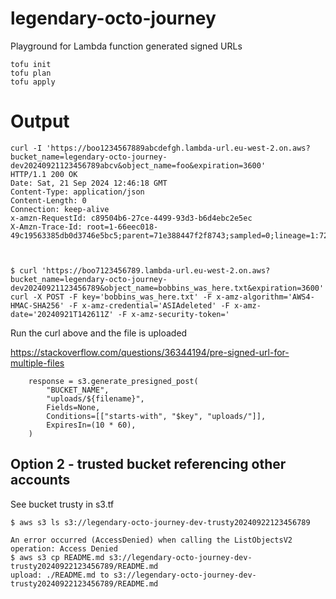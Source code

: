# legendary-octo-journey
Playground for Lambda function generated signed URLs

````
tofu init
tofu plan
tofu apply
````

# Output

````
curl -I 'https://boo1234567889abcdefgh.lambda-url.eu-west-2.on.aws?bucket_name=legendary-octo-journey-dev20240921123456789abcv&object_name=foo&expiration=3600'
HTTP/1.1 200 OK
Date: Sat, 21 Sep 2024 12:46:18 GMT
Content-Type: application/json
Content-Length: 0
Connection: keep-alive
x-amzn-RequestId: c89504b6-27ce-4499-93d3-b6d4ebc2e5ec
X-Amzn-Trace-Id: root=1-66eec018-49c19563385db0d3746e5bc5;parent=71e388447f2f8743;sampled=0;lineage=1:7274b283:0



$ curl 'https://boo7123456789.lambda-url.eu-west-2.on.aws?bucket_name=legendary-octo-journey-dev20240921123456789&object_name=bobbins_was_here.txt&expiration=3600'
curl -X POST -F key='bobbins_was_here.txt' -F x-amz-algorithm='AWS4-HMAC-SHA256' -F x-amz-credential='ASIAdeleted' -F x-amz-date='20240921T142611Z' -F x-amz-security-token='
````

Run the curl above and the file is uploaded

https://stackoverflow.com/questions/36344194/pre-signed-url-for-multiple-files

````
    response = s3.generate_presigned_post(
        "BUCKET_NAME",
        "uploads/${filename}",
        Fields=None,
        Conditions=[["starts-with", "$key", "uploads/"]],
        ExpiresIn=(10 * 60),
    )
````

## Option 2 - trusted bucket referencing other accounts 

See bucket trusty in s3.tf

````
$ aws s3 ls s3://legendary-octo-journey-dev-trusty20240922123456789  

An error occurred (AccessDenied) when calling the ListObjectsV2 operation: Access Denied
$ aws s3 cp README.md s3://legendary-octo-journey-dev-trusty20240922123456789/README.md
upload: ./README.md to s3://legendary-octo-journey-dev-trusty20240922123456789/README.md
````

